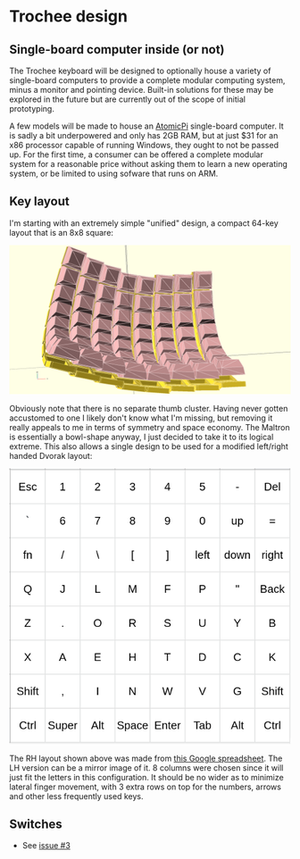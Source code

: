 # Trochee design

## Single-board computer inside (or not)

The Trochee keyboard will be designed to optionally house a variety of single-board computers to provide a complete modular computing system, minus a monitor and pointing device. Built-in solutions for these may be explored in the future but are currently out of the scope of initial prototyping.

A few models will be made to house an [AtomicPi](https://www.amazon.com/Atomic-Pi-High-Speed-Peripheral/dp/B07N298F2B) single-board computer. It is sadly a bit underpowered and only has 2GB RAM, but at just $31 for an x86 processor capable of running Windows, they ought to not be passed up. For the first time, a consumer can be offered a complete modular system for a reasonable price without asking them to learn a new operating system, or be limited to using sofware that runs on ARM.

## Key layout

I'm starting with an extremely simple "unified" design, a compact 64-key layout that is an 8x8 square:

![Unified design](../resources/keys-in-holes.png)

Obviously note that there is no separate thumb cluster. Having never gotten accustomed to one I likely don't know what I'm missing, but removing it really appeals to me in terms of symmetry and space economy. The Maltron is essentially a bowl-shape anyway, I just decided to take it to its logical extreme. This also allows a single design to be used for a modified left/right handed Dvorak layout:

![Right-hand Dvorak](../resources/trochee-layout.png)

The RH layout shown above was made from [this Google spreadsheet](https://docs.google.com/spreadsheets/d/e/2PACX-1vRjTfiFQTstrNqluRF8iaFo0xzDk-sZmoSMp9G24CedqWlcVS4DPpYMg4Iupm3jnXJU9d1zzRiAe3ZJ/pubhtml). The LH version can be a mirror image of it. 8 columns were chosen since it will just fit the letters in this configuration. It should be no wider as to minimize lateral finger movement, with 3 extra rows on top for the numbers, arrows and other less frequently used keys.

## Switches

* See [issue #3](https://github.com/porkostomus/trochee/issues/3)

